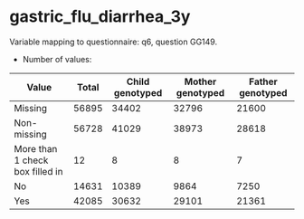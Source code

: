 # gastric_flu_diarrhea_3y
Variable mapping to questionnaire: q6, question GG149.
- Number of values:

| Value | Total | Child genotyped | Mother genotyped | Father genotyped |
| ----- | ----- | --------------- | ---------------- | ---------------- |
| Missing | 56895 | 34402 | 32796 | 21600 |
| Non-missing | 56728 | 41029 | 38973 | 28618 |
| More than 1 check box filled in | 12 | 8 | 8 |7 |
| No | 14631 | 10389 | 9864 |7250 |
| Yes | 42085 | 30632 | 29101 |21361 |



